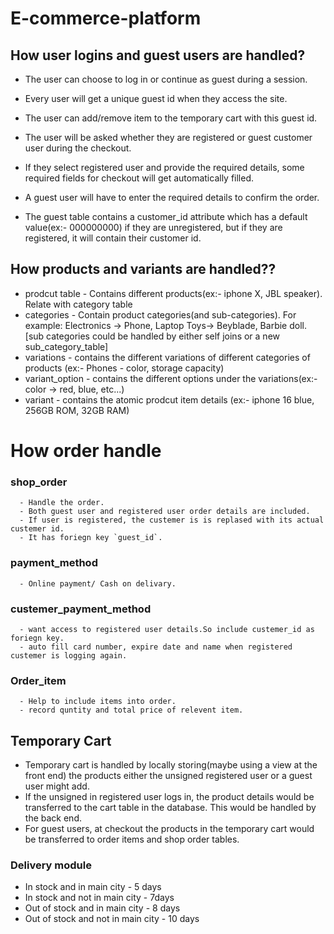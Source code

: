 # E-commerce-platform




## How user logins and guest users are handled?
- The user can choose to log in or continue as guest during a session.
- Every user will get a unique guest id when they access the site.
- The user can add/remove item to the temporary cart with this guest id.
  

- The user will be asked whether they are registered or guest customer user during the checkout.
- If they select registered user and provide the required details, some required fields for checkout will get automatically filled.
- A guest user will have to enter the required details to confirm the order.
- The guest table contains a customer_id attribute which has a default value(ex:- 000000000) if they are unregistered, but if they are registered, it will contain their customer id. 

## How products and variants are handled??
- prodcut table
      - Contains different products(ex:- iphone X, JBL speaker). Relate with category table
- categories
      - Contain product categories(and sub-categories). For example: Electronics -> Phone, Laptop Toys-> Beyblade, Barbie doll. [sub categories could be handled by either self joins or a new sub_category_table]
- variations
      - contains the different variations of different categories of products
          (ex:- Phones - color, storage capacity)
- variant_option
      - contains the different options under the variations(ex:- color -> red, blue, etc...)
- variant
      - contains the atomic prodcut item details (ex:- iphone 16 blue, 256GB ROM, 32GB RAM)


# How order handle
### shop_order
      - Handle the order.
      - Both guest user and registered user order details are included.
      - If user is registered, the custemer is is replased with its actual custemer id.
      - It has foriegn key `guest_id`.
### payment_method
      - Online payment/ Cash on delivary.
### custemer_payment_method
      - want access to registered user details.So include custemer_id as foriegn key.
      - auto fill card number, expire date and name when registered custemer is logging again.
### Order_item
      - Help to include items into order.
      - record quntity and total price of relevent item.
      

## Temporary Cart
- Temporary cart is handled by locally storing(maybe using a view at the front end) the products either the unsigned registered user or a guest user might add.
- If the unsigned in registered user logs in, the product details would be transferred to the cart table in the database. This would be handled by the back end.
- For guest users, at checkout the products in the temporary cart would be transferred to order items and shop order tables.
  
### Delivery module
- In stock and in main city - 5 days
- In stock and not in main city - 7days
- Out of stock and in main city - 8 days
- Out of stock and not in main city - 10 days
